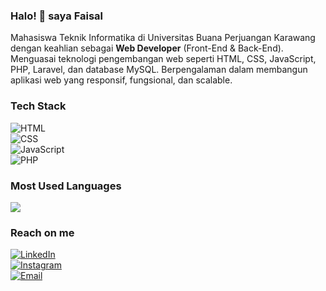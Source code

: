 ### Halo! 👋 saya Faisal

Mahasiswa Teknik Informatika di Universitas Buana Perjuangan Karawang dengan keahlian sebagai **Web Developer** (Front-End & Back-End). Menguasai teknologi pengembangan web seperti HTML, CSS, JavaScript, PHP, Laravel, dan database MySQL. Berpengalaman dalam membangun aplikasi web yang responsif, fungsional, dan scalable.

### Tech Stack
![HTML](https://img.shields.io/badge/HTML5-E34F26?style=for-the-badge&logo=html5&logoColor=white)  
![CSS](https://img.shields.io/badge/CSS3-1572B6?style=for-the-badge&logo=css3&logoColor=white)  
![JavaScript](https://img.shields.io/badge/JavaScript-F7DF1E?style=for-the-badge&logo=javascript&logoColor=black)  
![PHP](https://img.shields.io/badge/PHP-777BB4?style=for-the-badge&logo=php&logoColor=white)

### Most Used Languages  
<p align="left">
  <a href="https://github.com/faisalProject">
    <img src="https://github-readme-stats.vercel.app/api/top-langs/?username=faisalProject&langs_count=8&layout=compact&theme=algolia"/>
  </a>
</p>

### Reach on me
[![LinkedIn](https://img.shields.io/badge/LinkedIn-0A66C2?style=for-the-badge&logo=linkedin&logoColor=white)](https://www.linkedin.com/in/muhamad-faisal-8a0332351/)  
[![Instagram](https://img.shields.io/badge/Instagram-E4405F?style=for-the-badge&logo=instagram&logoColor=white)](https://www.instagram.com/iam.faisalc/)  
[![Email](https://img.shields.io/badge/Email-D14836?style=for-the-badge&logo=gmail&logoColor=white)](https://mail.google.com/mail/?view=cm&to=muhamadfaisal.dev@gmail.com)

